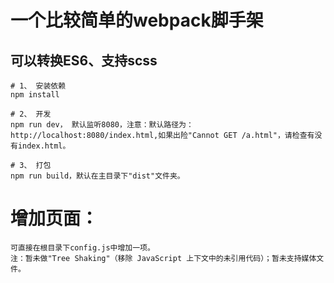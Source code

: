 # 一个比较简单的webpack脚手架

## 可以转换ES6、支持scss

```
# 1、 安装依赖
npm install

# 2、 开发
npm run dev， 默认监听8080，注意：默认路径为：http://localhost:8080/index.html,如果出险"Cannot GET /a.html"，请检查有没有index.html。

# 3、 打包
npm run build，默认在主目录下"dist"文件夹。
```
# 增加页面：
    可直接在根目录下config.js中增加一项。
    注：暂未做"Tree Shaking"（移除 JavaScript 上下文中的未引用代码）；暂未支持媒体文件。